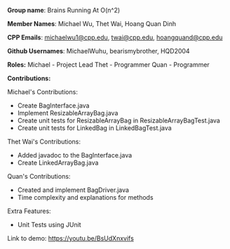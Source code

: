 **Group name**: Brains Running At O(n^2)

**Member Names**: Michael Wu, Thet Wai, Hoang Quan Dinh

**CPP Emails**: michaelwu1@cpp.edu, twai@cpp.edu, hoangquand@cpp.edu

**Github Usernames**: MichaelWuhu, bearismybrother, HQD2004

**Roles:**
Michael - Project Lead
Thet - Programmer
Quan - Programmer

**Contributions:**

Michael's Contributions:
- Create BagInterface.java
- Implement ResizableArrayBag.java
- Create unit tests for ResizableArrayBag in ResizableArrayBagTest.java
- Create unit tests for LinkedBag in LinkedBagTest.java

Thet Wai's Contributions:
- Added javadoc to the BagInterface.java
- Create LinkedArrayBag.java

Quan's Contributions:
- Created and implement BagDriver.java
- Time complexity and explanations for methods

Extra Features:
- Unit Tests using JUnit

Link to demo:
https://youtu.be/BsUdXnxvifs
